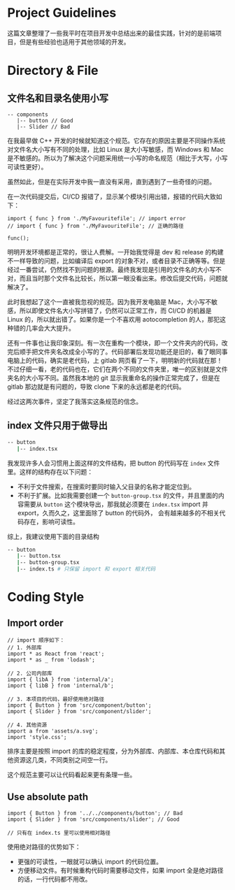 # Project Guidelines

这篇文章整理了一些我平时在项目开发中总结出来的最佳实践，针对的是前端项目，但是有些经验也适用于其他领域的开发。

# Directory & File

## 文件名和目录名使用小写

```tsx
-- components
   |-- button // Good
   |-- Slider // Bad
```

在我最早做 C++ 开发的时候就知道这个规范。它存在的原因主要是不同操作系统对文件名大小写有不同的处理，比如 Linux 是大小写敏感，而 Windows 和 Mac 是不敏感的。所以为了解决这个问题采用统一小写的命名规范（相比于大写，小写可读性更好）。

虽然如此，但是在实际开发中我一直没有采用，直到遇到了一些奇怪的问题。

在一次代码提交后，CI/CD 报错了，显示某个模块引用出错，报错的代码大致如下：

```tsx
import { func } from './MyFavouritefile'; // import error
// import { func } from './MyFavouriteFile'; // 正确的路径

func();
```

明明开发环境都是正常的，很让人费解。一开始我觉得是 dev 和 release 的构建不一样导致的问题，比如编译后 export 的对象不对，或者目录不正确等等。但是经过一番尝试，仍然找不到问题的根源。最终我发现是引用的文件名的大小写不对，而且当时那个文件名比较长，所以第一眼没看出来。修改后提交代码，问题就解决了。

此时我想起了这个一直被我忽视的规范。因为我开发电脑是 Mac，大小写不敏感，所以即使文件名大小写拼错了，仍然可以正常工作，而 CI/CD 的机器是 Linux 的，所以就出错了。如果你是一个不喜欢用 aotocompletion 的人，那犯这种错的几率会大大提升。

还有一件事也让我印象深刻。有一次在重构一个模块，即一个文件夹内的代码，改完后顺手把文件夹名改成全小写的了。代码部署后发现功能还是旧的，看了眼同事电脑上的代码，确实是老代码，上 gitlab 网页看了一下，明明新的代码就在那！不过仔细一看，老的代码也在，它们在两个不同的文件夹里，唯一的区别就是文件夹名的大小写不同。虽然我本地的 git 显示我重命名的操作正常完成了，但是在 gitlab 那边就是有问题的，导致 clone 下来的永远都是老的代码。

经过这两次事件，坚定了我落实这条规范的信念。

## index 文件只用于做导出

```bash
-- button
   |-- index.tsx
```

我发现许多人会习惯用上面这样的文件结构，把 button 的代码写在 `index` 文件里。这样的结构存在以下问题：

- 不利于文件搜索，在搜索时要同时输入父目录的名称才能定位到。
- 不利于扩展。比如我需要创建一个 `button-group.tsx` 的文件，并且里面的内容需要从 `button` 这个模块导出，那我就必须要在 `index.tsx` import 并 export，久而久之，这里面除了 button 的代码外， 会有越来越多的不相关代码存在，影响可读性。

综上，我建议使用下面的目录结构

```bash
-- button
   |-- button.tsx
   |-- button-group.tsx
   |-- index.ts # 只保留 import 和 export 相关代码
```

# Coding Style

## Import order

```tsx
// import 顺序如下：
// 1. 外部库
import * as React from 'react';
import * as _ from 'lodash';

// 2. 公司内部库
import { libA } from 'internal/a';
import { libB } from 'internal/b';

// 3. 本项目的代码，最好使用绝对路径
import { Button } from 'src/component/button';
import { Slider } from 'src/component/slider';

// 4. 其他资源
import a from 'assets/a.svg';
import 'style.css';
```

排序主要是按照 import 的库的稳定程度，分为外部库、内部库、本仓库代码和其他资源这几类，不同类别之间空一行。

这个规范主要可以让代码看起来更有条理一些。

## Use absolute path

```tsx
import { Button } from '../../components/button'; // Bad
import { Slider } from 'src/components/slider'; // Good

// 只有在 index.ts 里可以使用相对路径
```

使用绝对路径的优势如下：

- 更强的可读性，一眼就可以确认 import 的代码位置。
- 方便移动文件。有时候重构代码时需要移动文件，如果 import 全是绝对路径的话，一行代码都不用改。